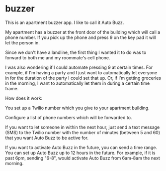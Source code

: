 # buzzer

This is an apartment buzzer app. I like to call it Auto Buzz.

My apartment has a buzzer at the front door of the building which will call a phone number. If you pick up the phone and press 9 on the key pad it will let the person in.

Since we don't have a landline, the first thing I wanted it to do was to forward to both me and my roommate's cell phone.

I was also wondering if I could automate pressing 9 at certain times. For example, if I'm having a party and I just want to automatically let everyone in for the duration of the party I could set that up. Or, if I'm getting groceries in the morning, I want to automatically let them in during a certain time frame.


How does it work:

You set up a Twilio number which you give to your apartment building.

Configure a list of phone numbers which will be forwarded to.

If you want to let someone in within the next hour, just send a text message (SMS) to the Twilio number with the number of minutes (between 5 and 60) that you want Auto Buzz to be active for.

If you want to activate Auto Buzz in the future, you can send a time range. You can set up Auto Buzz up to 12 hours in the future. For example, if it is past 6pm, sending "6-8", would activate Auto Buzz from 6am-8am the next morning.






